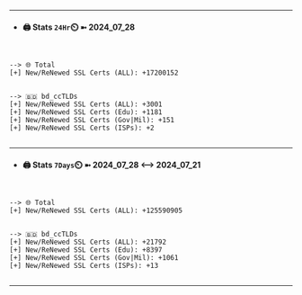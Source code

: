 

---
- #### 🖨️ **Stats** `24Hr`⏲️ ➼ 2024_07_28
```console


--> 🌐 Total
[+] New/ReNewed SSL Certs (ALL): +17200152


--> 🇧🇩 bd_ccTLDs
[+] New/ReNewed SSL Certs (ALL): +3001
[+] New/ReNewed SSL Certs (Edu): +1181
[+] New/ReNewed SSL Certs (Gov|Mil): +151
[+] New/ReNewed SSL Certs (ISPs): +2


```

---
- #### 🖨️ **Stats** `7Days`⏲️ ➼ 2024_07_28 <--> 2024_07_21
```console


--> 🌐 Total
[+] New/ReNewed SSL Certs (ALL): +125590905


--> 🇧🇩 bd_ccTLDs
[+] New/ReNewed SSL Certs (ALL): +21792
[+] New/ReNewed SSL Certs (Edu): +8397
[+] New/ReNewed SSL Certs (Gov|Mil): +1061
[+] New/ReNewed SSL Certs (ISPs): +13


```

---

